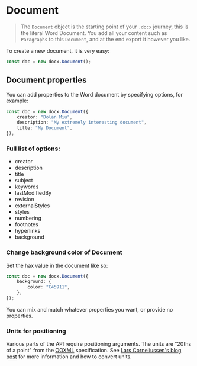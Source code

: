 # Document

> The `Document` object is the starting point of your `.docx` journey, this is the literal Word Document. You add all your content such as `Paragraphs` to this `Document`, and at the end export it however you like.

To create a new document, it is very easy:

```ts
const doc = new docx.Document();
```

## Document properties

You can add properties to the Word document by specifying options, for example:

```ts
const doc = new docx.Document({
    creator: "Dolan Miu",
    description: "My extremely interesting document",
    title: "My Document",
});
```

### Full list of options:


* creator
* description
* title
* subject
* keywords
* lastModifiedBy
* revision
* externalStyles
* styles
* numbering
* footnotes
* hyperlinks
* background

### Change background color of Document

Set the hax value in the document like so:

```ts
const doc = new docx.Document({
    background: {
        color: "C45911",
    },
});
```

You can mix and match whatever properties you want, or provide no properties.

### Units for positioning

Various parts of the API require positioning arguments. The units are "20ths of a point" from the [OOXML](http://officeopenxml.com/index.php) specification.
See [Lars Corneliussen's blog post](https://startbigthinksmall.wordpress.com/2010/01/04/points-inches-and-emus-measuring-units-in-office-open-xml/) for more information and how to convert units.
